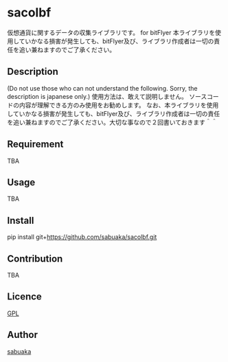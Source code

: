 sacolbf
====
仮想通貨に関するデータの収集ライブラリです。 for bitFlyer
本ライブラリを使用していかなる損害が発生しても、bitFlyer及び、ライブラリ作成者は一切の責任を追い兼ねますのでご了承ください。

## Description
(Do not use those who can not understand the following. Sorry, the description is japanese only.)
使用方法は、敢えて説明しません。
ソースコードの内容が理解できる方のみ使用をお勧めします。
なお、本ライブラリを使用していかなる損害が発生しても、bitFlyer及び、ライブラリ作成者は一切の責任を追い兼ねますのでご了承ください。大切な事なので２回書いておきます＾＾

## Requirement
TBA

## Usage
TBA

## Install
pip install git+https://github.com/sabuaka/sacolbf.git

## Contribution
TBA

## Licence
[GPL](https://github.com/sabuaka/sacolbf/blob/master/LICENSE)

## Author
[sabuaka](https://github.com/sabuaka)
